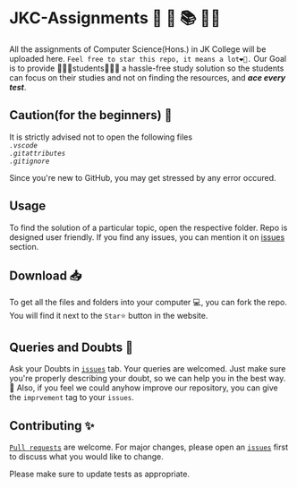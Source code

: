 
# JKC-Assignments  🏫 🎒 📚 ✍🏽 
All the assignments of Computer Science(Hons.) in JK College will be uploaded here. `Feel free to star this repo, it means a lot❤💖.`
Our Goal is to provide 👩🏽‍🎓students👨🏽‍🎓 a hassle-free study solution so the students can focus on their studies and not on finding the resources, and ***ace every test***.
## Caution(for the beginners) 🚨
It is strictly advised not to open the following files <br>
*`.vscode`* <br>
*`.gitattributes`* <br>
*`.gitignore`* <br>

Since you're new to GitHub, you may get stressed by any error occured.

## Usage
To find the solution of a particular topic, open the respective folder. Repo is designed user friendly.
If you find any issues, you can mention it on [issues](https://github.com/TheCoderAvinash/JKC-Assignments/issues) section.

## Download 📥
To get all the files and folders into your computer 💻, you can fork the repo. You will find it next to the `Star`⭐ button in the website.

## Queries and Doubts 📝
Ask your Doubts in [`issues`](https://github.com/TheCoderAvinash/JKC-Assignments/issues) tab. Your queries are welcomed. Just make sure you're properly describing your doubt, so we can help you in the best way. 🤗 Also, if you feel we could anyhow improve our repository, you can give the `imprvement` tag to your `issues`.

## Contributing ✨
[`Pull requests`](https://github.com/TheCoderAvinash/JKC-Assignments/pulls) are welcome. For major changes, please open an [`issues`](https://github.com/TheCoderAvinash/JKC-Assignments/issues) first to discuss what you would like to change.

Please make sure to update tests as appropriate.
